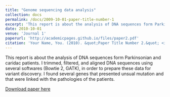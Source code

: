 ```yaml
---
title: "Genome sequencing data analysis"
collection: docs
permalink: /docs/2009-10-01-paper-title-number-1
excerpt: 'This report is about the analysis of DNA sequences form Parkinsonian and caridac patients. I trimmed, filtered, and aligned DNA sequences using several softwares (Bowtie 2, GATK), in order to prepare these data for variant discovery. I found several genes that presented unsual mutation and that were linked with the pathologies of the patients.'
date: 2010-10-01
venue: 'Journal 1'
paperurl: 'http://academicpages.github.io/files/paper2.pdf'
citation: 'Your Name, You. (2010). &quot;Paper Title Number 2.&quot; <i>Journal 1</i>. 1(2).'
---
```

This report is about the analysis of DNA sequences form Parkinsonian and caridac patients. I trimmed, filtered, and aligned DNA sequences using several softwares (Bowtie 2, GATK), in order to prepare these data for variant discovery. I found several genes that presented unsual mutation and that were linked with the pathologies of the patients.

[Download paper here](http://adelemortier.github.io/files/gsda_re.pdf)
